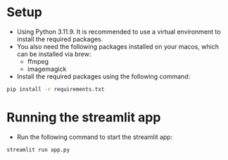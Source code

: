 # Setup
- Using Python 3.11.9. It is recommended to use a virtual environment to install the required packages.
- You also need the following packages installed on your macos, which can be installed via brew:
  - ffmpeg
  - imagemagick
- Install the required packages using the following command:
```bash
pip install -r requirements.txt
```

# Running the streamlit app
- Run the following command to start the streamlit app:
```bash
streamlit run app.py
```
